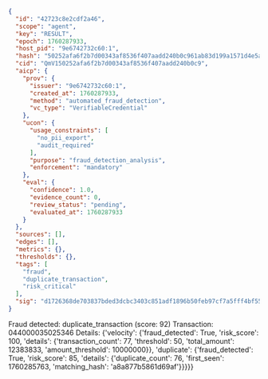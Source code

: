 ```json
{
  "id": "42723c8e2cdf2a46",
  "scope": "agent",
  "key": "RESULT",
  "epoch": 1760287933,
  "host_pid": "9e6742732c60:1",
  "hash": "50252afa6f2b7d00343af8536f407aadd240b0c961ab83d199a1571d4e5a8855",
  "cid": "QmV150252afa6f2b7d00343af8536f407aadd240b0c9",
  "aicp": {
    "prov": {
      "issuer": "9e6742732c60:1",
      "created_at": 1760287933,
      "method": "automated_fraud_detection",
      "vc_type": "VerifiableCredential"
    },
    "ucon": {
      "usage_constraints": [
        "no_pii_export",
        "audit_required"
      ],
      "purpose": "fraud_detection_analysis",
      "enforcement": "mandatory"
    },
    "eval": {
      "confidence": 1.0,
      "evidence_count": 0,
      "review_status": "pending",
      "evaluated_at": 1760287933
    }
  },
  "sources": [],
  "edges": [],
  "metrics": {},
  "thresholds": {},
  "tags": [
    "fraud",
    "duplicate_transaction",
    "risk_critical"
  ],
  "sig": "d1726368de703837bded3dcbc3403c851adf1896b50feb97cf7a5fff4bf55668"
}
```

Fraud detected: duplicate_transaction (score: 92)
Transaction: 044000035025346
Details: {'velocity': {'fraud_detected': True, 'risk_score': 100, 'details': {'transaction_count': 77, 'threshold': 50, 'total_amount': 12383833, 'amount_threshold': 10000000}}, 'duplicate': {'fraud_detected': True, 'risk_score': 85, 'details': {'duplicate_count': 76, 'first_seen': 1760285763, 'matching_hash': 'a8a877b5861d69af'}}}}}